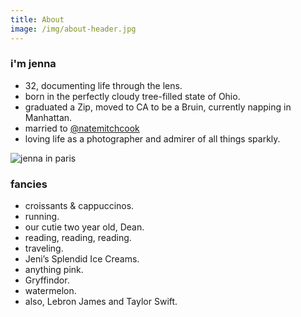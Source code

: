 ```yaml
---
title: About
image: /img/about-header.jpg
---
```

<h3 class="f2 b lh-title mb2">i'm jenna</h3>

* 32, documenting life through the lens.
* born in the perfectly cloudy tree-filled state of Ohio.
* graduated a Zip, moved to CA to be a Bruin, currently napping in Manhattan.
* married to <a href="https://instagram.com/natemitchcook" target="_blank">@natemitchcook</a>
* loving life as a photographer and admirer of all things sparkly.

![jenna in paris](/img/jenna-about.jpg)

<h3 class="f4 b lh-title mb2">fancies</h3>

* croissants & cappuccinos.
* running.
* our cutie two year old, Dean.
* reading, reading, reading.
* traveling.
* Jeni’s Splendid Ice Creams.
* anything pink.
* Gryffindor.
* watermelon.
* also, Lebron James and Taylor Swift.
